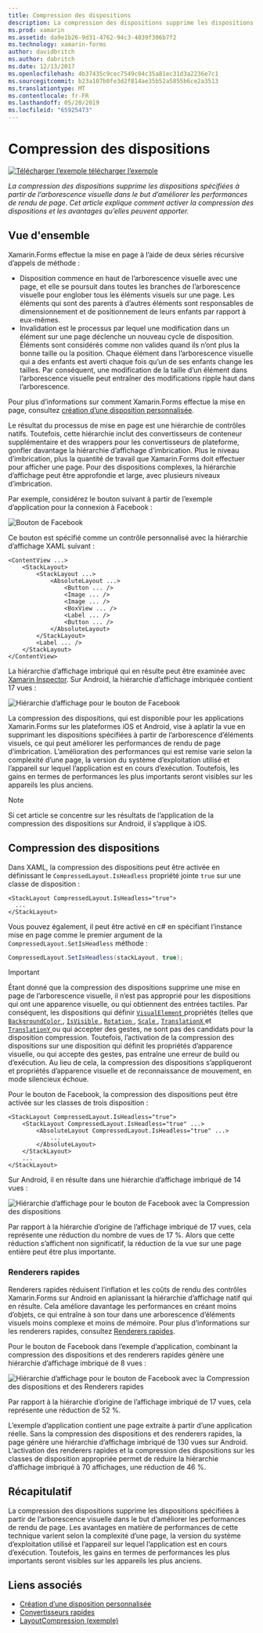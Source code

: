 ```yaml
---
title: Compression des dispositions
description: La compression des dispositions supprime les dispositions spécifiées à partir de l’arborescence visuelle dans le but d’améliorer les performances de rendu de page. Cet article explique comment activer la compression des dispositions et les avantages qu’elles peuvent apporter.
ms.prod: xamarin
ms.assetid: da9e1b26-9d31-4762-94c3-4039f306b7f2
ms.technology: xamarin-forms
author: davidbritch
ms.author: dabritch
ms.date: 12/13/2017
ms.openlocfilehash: 4b37435c9cec7549c04c35a81ec31d3a2236e7c1
ms.sourcegitcommit: b23a107b0fe3d2f814ae35b52a5855b6ce2a3513
ms.translationtype: MT
ms.contentlocale: fr-FR
ms.lasthandoff: 05/20/2019
ms.locfileid: "65925473"
---
```

# <a name="layout-compression"></a>Compression des dispositions

[![Télécharger l’exemple](~/media/shared/download.png) télécharger l’exemple](https://developer.xamarin.com/samples/xamarin-forms/UserInterface/LayoutCompression/)

_La compression des dispositions supprime les dispositions spécifiées à partir de l’arborescence visuelle dans le but d’améliorer les performances de rendu de page. Cet article explique comment activer la compression des dispositions et les avantages qu’elles peuvent apporter._

## <a name="overview"></a>Vue d'ensemble

Xamarin.Forms effectue la mise en page à l’aide de deux séries récursive d’appels de méthode :

- Disposition commence en haut de l’arborescence visuelle avec une page, et elle se poursuit dans toutes les branches de l’arborescence visuelle pour englober tous les éléments visuels sur une page. Les éléments qui sont des parents à d’autres éléments sont responsables de dimensionnement et de positionnement de leurs enfants par rapport à eux-mêmes.
- Invalidation est le processus par lequel une modification dans un élément sur une page déclenche un nouveau cycle de disposition. Éléments sont considérés comme non valides quand ils n’ont plus la bonne taille ou la position. Chaque élément dans l’arborescence visuelle qui a des enfants est averti chaque fois qu’un de ses enfants change les tailles. Par conséquent, une modification de la taille d’un élément dans l’arborescence visuelle peut entraîner des modifications ripple haut dans l’arborescence.

Pour plus d’informations sur comment Xamarin.Forms effectue la mise en page, consultez [création d’une disposition personnalisée](~/xamarin-forms/user-interface/layouts/custom.md).

Le résultat du processus de mise en page est une hiérarchie de contrôles natifs. Toutefois, cette hiérarchie inclut des convertisseurs de conteneur supplémentaire et des wrappers pour les convertisseurs de plateforme, gonfler davantage la hiérarchie d’affichage d’imbrication. Plus le niveau d’imbrication, plus la quantité de travail que Xamarin.Forms doit effectuer pour afficher une page. Pour des dispositions complexes, la hiérarchie d’affichage peut être approfondie et large, avec plusieurs niveaux d’imbrication.

Par exemple, considérez le bouton suivant à partir de l’exemple d’application pour la connexion à Facebook :

![](layout-compression-images/facebook-button.png "Bouton de Facebook")

Ce bouton est spécifié comme un contrôle personnalisé avec la hiérarchie d’affichage XAML suivant :

```xaml
<ContentView ...>
    <StackLayout>
        <StackLayout ...>
            <AbsoluteLayout ...>
                <Button ... />    
                <Image ... />
                <Image ... />
                <BoxView ... />
                <Label ... />
                <Button ... />
            </AbsoluteLayout>
        </StackLayout>
        <Label ... />
    </StackLayout>    
</ContentView>
```

La hiérarchie d’affichage imbriqué qui en résulte peut être examinée avec [Xamarin Inspector](~/tools/inspector/index.md). Sur Android, la hiérarchie d’affichage imbriquée contient 17 vues :

![](layout-compression-images/no-compression.png "Hiérarchie d’affichage pour le bouton de Facebook")

La compression des dispositions, qui est disponible pour les applications Xamarin.Forms sur les plateformes iOS et Android, vise à aplatir la vue en supprimant les dispositions spécifiées à partir de l’arborescence d’éléments visuels, ce qui peut améliorer les performances de rendu de page d’imbrication. L’amélioration des performances qui est remise varie selon la complexité d’une page, la version du système d’exploitation utilisé et l’appareil sur lequel l’application est en cours d’exécution. Toutefois, les gains en termes de performances les plus importants seront visibles sur les appareils les plus anciens.

> [!NOTE]
> Si cet article se concentre sur les résultats de l’application de la compression des dispositions sur Android, il s’applique à iOS.

## <a name="layout-compression"></a>Compression des dispositions

Dans XAML, la compression des dispositions peut être activée en définissant le `CompressedLayout.IsHeadless` propriété jointe `true` sur une classe de disposition :

```xaml
<StackLayout CompressedLayout.IsHeadless="true">
  ...
</StackLayout>   
```

Vous pouvez également, il peut être activé en c# en spécifiant l’instance mise en page comme le premier argument de la `CompressedLayout.SetIsHeadless` méthode :

```csharp
CompressedLayout.SetIsHeadless(stackLayout, true);
```

> [!IMPORTANT]
> Étant donné que la compression des dispositions supprime une mise en page de l’arborescence visuelle, il n’est pas approprié pour les dispositions qui ont une apparence visuelle, ou qui obtiennent des entrées tactiles. Par conséquent, les dispositions qui définir [ `VisualElement` ](xref:Xamarin.Forms.VisualElement) propriétés (telles que [ `BackgroundColor` ](xref:Xamarin.Forms.VisualElement.BackgroundColor), [ `IsVisible` ](xref:Xamarin.Forms.VisualElement.IsVisible), [ `Rotation` ](xref:Xamarin.Forms.VisualElement.Rotation), [ `Scale` ](xref:Xamarin.Forms.VisualElement.Scale), [ `TranslationX` ](xref:Xamarin.Forms.VisualElement.TranslationX) et [ `TranslationY` ](xref:Xamarin.Forms.VisualElement.TranslationY) ou qui accepter des gestes, ne sont pas des candidats pour la disposition compression. Toutefois, l’activation de la compression des dispositions sur une disposition qui définit les propriétés d’apparence visuelle, ou qui accepte des gestes, pas entraîne une erreur de build ou d’exécution. Au lieu de cela, la compression des dispositions s’appliqueront et propriétés d’apparence visuelle et de reconnaissance de mouvement, en mode silencieux échoue.

Pour le bouton de Facebook, la compression des dispositions peut être activée sur les classes de trois disposition :

```xaml
<StackLayout CompressedLayout.IsHeadless="true">
    <StackLayout CompressedLayout.IsHeadless="true" ...>
        <AbsoluteLayout CompressedLayout.IsHeadless="true" ...>
            ...
        </AbsoluteLayout>
    </StackLayout>
    ...
</StackLayout>  
```

Sur Android, il en résulte dans une hiérarchie d’affichage imbriqué de 14 vues :

![](layout-compression-images/layout-compression.png "Hiérarchie d’affichage pour le bouton de Facebook avec la Compression des dispositions")

Par rapport à la hiérarchie d’origine de l’affichage imbriqué de 17 vues, cela représente une réduction du nombre de vues de 17 %. Alors que cette réduction s’affichent non significatif, la réduction de la vue sur une page entière peut être plus importante.

### <a name="fast-renderers"></a>Renderers rapides

Renderers rapides réduisent l’inflation et les coûts de rendu des contrôles Xamarin.Forms sur Android en aplanissant la hiérarchie d’affichage natif qui en résulte. Cela améliore davantage les performances en créant moins d’objets, ce qui entraîne à son tour dans une arborescence d’éléments visuels moins complexe et moins de mémoire. Pour plus d’informations sur les renderers rapides, consultez [Renderers rapides](~/xamarin-forms/internals/fast-renderers.md).

Pour le bouton de Facebook dans l’exemple d’application, combinant la compression des dispositions et des renderers rapides génère une hiérarchie d’affichage imbriqué de 8 vues :

![](layout-compression-images/layout-compression-with-fast-renderers.png "Hiérarchie d’affichage pour le bouton de Facebook avec la Compression des dispositions et des Renderers rapides")

Par rapport à la hiérarchie d’origine de l’affichage imbriqué de 17 vues, cela représente une réduction de 52 %.

L’exemple d’application contient une page extraite à partir d’une application réelle. Sans la compression des dispositions et des renderers rapides, la page génère une hiérarchie d’affichage imbriqué de 130 vues sur Android. L’activation des renderers rapides et la compression des dispositions sur les classes de disposition appropriée permet de réduire la hiérarchie d’affichage imbriqué à 70 affichages, une réduction de 46 %.

## <a name="summary"></a>Récapitulatif

La compression des dispositions supprime les dispositions spécifiées à partir de l’arborescence visuelle dans le but d’améliorer les performances de rendu de page. Les avantages en matière de performances de cette technique varient selon la complexité d’une page, la version du système d’exploitation utilisé et l’appareil sur lequel l’application est en cours d’exécution. Toutefois, les gains en termes de performances les plus importants seront visibles sur les appareils les plus anciens.


## <a name="related-links"></a>Liens associés

- [Création d’une disposition personnalisée](~/xamarin-forms/user-interface/layouts/custom.md)
- [Convertisseurs rapides](~/xamarin-forms/internals/fast-renderers.md)
- [LayoutCompression (exemple)](https://developer.xamarin.com/samples/xamarin-forms/UserInterface/LayoutCompression/)
